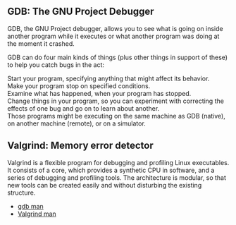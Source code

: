 ## GDB: The GNU Project Debugger
GDB, the GNU Project debugger, allows you to see what is going on inside another program while it executes or what another program was doing at the moment it crashed.

GDB can do four main kinds of things (plus other things in support of these) to help you catch bugs in the act:

Start your program, specifying anything that might affect its behavior.<br/>
Make your program stop on specified conditions.<br/>
Examine what has happened, when your program has stopped.<br/>
Change things in your program, so you can experiment with correcting the effects of one bug and go on to learn about another.<br/>
Those programs might be executing on the same machine as GDB (native), on another machine (remote), or on a simulator.<br/>

## Valgrind: Memory error detector
Valgrind is a flexible program for debugging and profiling Linux executables. It consists of a core, which provides a synthetic CPU in software, and a series of debugging and profiling tools. The architecture is modular, so that new tools can be created easily and without disturbing the existing structure.



* [gdb man](https://www.cs.cmu.edu/~gilpin/tutorial/)
* [Valgrind man](https://www.mankier.com/1/valgrind#)
